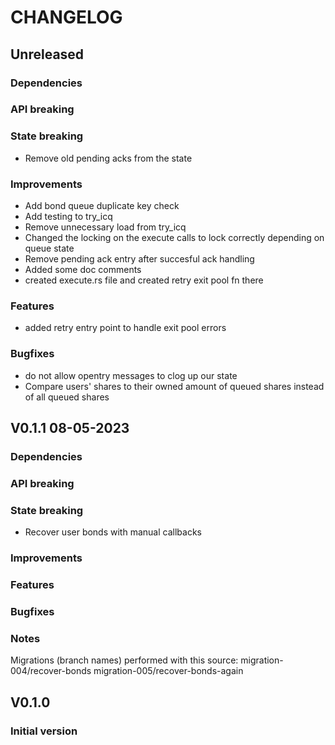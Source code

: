 # CHANGELOG

## Unreleased

### Dependencies

### API breaking

### State breaking

- Remove old pending acks from the state

### Improvements

- Add bond queue duplicate key check
- Add testing to try_icq
- Remove unnecessary load from try_icq
- Changed the locking on the execute calls to lock correctly depending on queue state
- Remove pending ack entry after succesful ack handling
- Added some doc comments
- created execute.rs file and created retry exit pool fn there

### Features

- added retry entry point to handle exit pool errors

### Bugfixes

- do not allow opentry messages to clog up our state
- Compare users' shares to their owned amount of queued shares instead of all queued shares

## V0.1.1 08-05-2023

### Dependencies

### API breaking

### State breaking

- Recover user bonds with manual callbacks

### Improvements

### Features

### Bugfixes

### Notes

Migrations (branch names) performed with this source:
migration-004/recover-bonds
migration-005/recover-bonds-again

## V0.1.0

### Initial version
